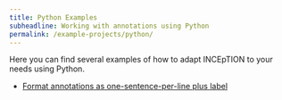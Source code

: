```yaml
---
title: Python Examples
subheadline: Working with annotations using Python
permalink: /example-projects/python/
---
```


Here you can find several examples of how to adapt INCEpTION to your needs using Python.

* [Format annotations as one-sentence-per-line plus label][1]

[1]: https://colab.research.google.com/github/inception-project/inception-project.github.io/blob/master/_example-projects/cassis/INCEpTION%20-%20Annotations%20as%20one%20sentence%20and%20label%20per%20line.ipynb
